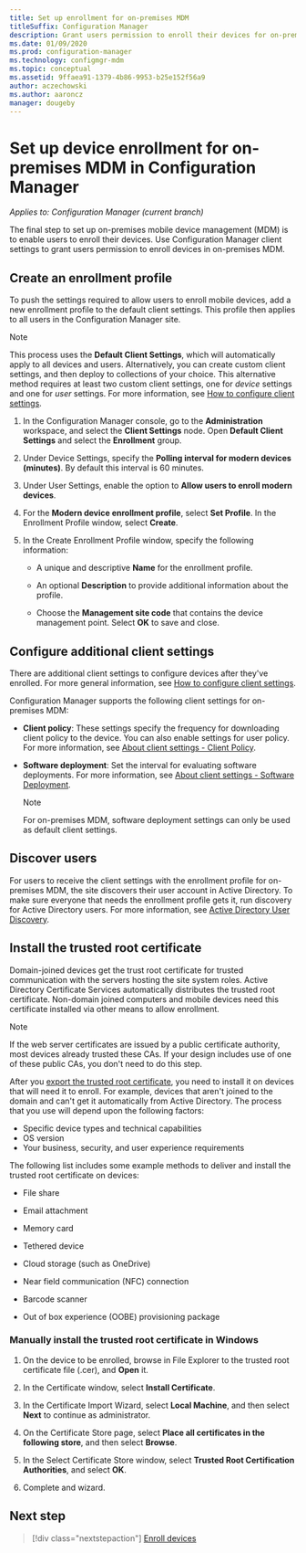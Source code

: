 ```yaml
---
title: Set up enrollment for on-premises MDM
titleSuffix: Configuration Manager
description: Grant users permission to enroll their devices for on-premises mobile device management (MDM) in Configuration Manager.
ms.date: 01/09/2020
ms.prod: configuration-manager
ms.technology: configmgr-mdm
ms.topic: conceptual
ms.assetid: 9ffaea91-1379-4b86-9953-b25e152f56a9
author: aczechowski
ms.author: aaroncz
manager: dougeby
---
```


# Set up device enrollment for on-premises MDM in Configuration Manager

*Applies to: Configuration Manager (current branch)*

The final step to set up on-premises mobile device management (MDM) is to enable users to enroll their devices. Use Configuration Manager client settings to grant users permission to enroll devices in on-premises MDM.

## <a name="bkmk_createProf"></a> Create an enrollment profile

To push the settings required to allow users to enroll mobile devices, add a new enrollment profile to the default client settings. This profile then applies to all users in the Configuration Manager site.

> [!NOTE]
> This process uses the **Default Client Settings**, which will automatically apply to all devices and users. Alternatively, you can create custom client settings, and then deploy to collections of your choice. This alternative method requires at least two custom client settings, one for *device* settings and one for *user* settings. For more information, see [How to configure client settings](../../core/clients/deploy/configure-client-settings.md).

1. In the Configuration Manager console, go to the **Administration** workspace, and select the **Client Settings** node. Open **Default Client Settings** and select the **Enrollment** group.

1. Under Device Settings, specify the **Polling interval for modern devices (minutes)**. By default this interval is 60 minutes.

1. Under User Settings, enable the option to **Allow users to enroll modern devices**.

1. For the **Modern device enrollment profile**, select **Set Profile**. In the Enrollment Profile window, select **Create**.

1. In the Create Enrollment Profile window, specify the following information:

    - A unique and descriptive **Name** for the enrollment profile.

    - An optional **Description** to provide additional information about the profile.

    - Choose the **Management site code** that contains the device management point. Select **OK** to save and close.

## <a name="bkmk_addClient"></a> Configure additional client settings

There are additional client settings to configure devices after they've enrolled. For more general information, see [How to configure client settings](../../core/clients/deploy/configure-client-settings.md).

Configuration Manager supports the following client settings for on-premises MDM:

- **Client policy**: These settings specify the frequency for downloading client policy to the device. You can also enable settings for user policy. For more information, see [About client settings - Client Policy](../../core/clients/deploy/about-client-settings.md#client-policy).

- **Software deployment**: Set the interval for evaluating software deployments. For more information, see [About client settings - Software Deployment](../../core/clients/deploy/about-client-settings.md#software-deployment).

    > [!NOTE]
    > For on-premises MDM, software deployment settings can only be used as default client settings.

## <a name="bkmk_enableUsers"></a> Discover users

For users to receive the client settings with the enrollment profile for on-premises MDM, the site discovers their user account in Active Directory. To make sure everyone that needs the enrollment profile gets it, run discovery for Active Directory users. For more information, see [Active Directory User Discovery](../../core/servers/deploy/configure/about-discovery-methods.md#bkmk_aboutUser).

## <a name="bkmk_storeCert"></a> Install the trusted root certificate

Domain-joined devices get the trust root certificate for trusted communication with the servers hosting the site system roles. Active Directory Certificate Services automatically distributes the trusted root certificate. Non-domain joined computers and mobile devices need this certificate installed via other means to allow enrollment.

> [!NOTE]
> If the web server certificates are issued by a public certificate authority, most devices already trusted these CAs. If your design includes use of one of these public CAs, you don't need to do this step.

After you [export the trusted root certificate](set-up-certificates-on-premises-mdm.md#bkmk_exportCert), you need to install it on devices that will need it to enroll. For example, devices that aren't joined to the domain and can't get it automatically from Active Directory. The process that you use will depend upon the following factors:

- Specific device types and technical capabilities
- OS version
- Your business, security, and user experience requirements

The following list includes some example methods to deliver and install the trusted root certificate on devices:

- File share

- Email attachment

- Memory card

- Tethered device

- Cloud storage (such as OneDrive)

- Near field communication (NFC) connection

- Barcode scanner

- Out of box experience (OOBE) provisioning package

### Manually install the trusted root certificate in Windows

1. On the device to be enrolled, browse in File Explorer to the trusted root certificate file (.cer), and **Open** it.

1. In the Certificate window, select **Install Certificate**.

1. In the Certificate Import Wizard, select **Local Machine**, and then select **Next** to continue as administrator.

1. On the Certificate Store page, select **Place all certificates in the following store**, and then select **Browse**.

1. In the Select Certificate Store window, select **Trusted Root Certification Authorities**, and select **OK**.

1. Complete and wizard.

## Next step

> [!div class="nextstepaction"]
> [Enroll devices](../deploy-use/enroll-devices-on-premises-mdm.md)

